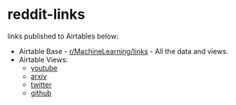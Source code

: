 # reddit-links

links published to Airtables below:

- Airtable Base - [r/MachineLearning/links](https://airtable.com/shrCe8ZWuLJpHNiG8) - All the data and views.
- Airtable Views: 
  - [youtube](https://airtable.com/shrfM8xpQlzEchVWB)
  - [arxiv](https://airtable.com/shrNMyw1d6BKS3R89)
  - [twitter](https://airtable.com/shr7Yebzc0pjJLcMx)
  - [github](https://airtable.com/shrRZmr0ObxrwnEWH)
